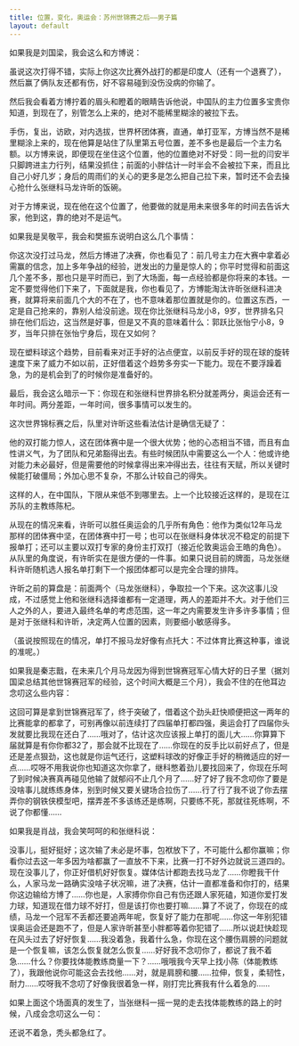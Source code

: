 ```yaml
---
title: 位置，变化，奥运会：苏州世锦赛之后——男子篇
layout: default
---
```


如果我是刘国梁，我会这么和方博说：

虽说这次打得不错，实际上你这次比赛外战打的都是印度人（还有一个退赛了），然后赢了俩队友还都有伤，好不容易碰到没伤没病的你输了。

然后我会看着方博拧着的眉头和瞪着的眼睛告诉他说，中国队的主力位置多宝贵你知道，到现在了，别管怎么上来的，绝对不能稀里糊涂的被拉下去。

手伤，复出，访欧，对内选拔，世界杯团体赛，直通，单打亚军，方博当然不是稀里糊涂上来的，现在他算是站住了队里第五号位置，差不多也是最后一个主力名额。以方博来说，即便现在坐住这个位置，他的位置绝对不好受：同一批的闫安半只脚跨进主力行列，结果没抓住；前面的小胖估计一时半会不会被拉下来，而且比自己小好几岁；身后的周雨们的关心的更多是怎么把自己拉下来，暂时还不会去操心抢什么张继科马龙许昕的饭碗。

对于方博来说，现在他在这个位置了，他要做的就是用未来很多年的时间去告诉大家，他到这，靠的绝对不是运气。


如果我是吴敬平，我会和樊振东说明白这么几个事情：

你这次没打过马龙，然后方博进了决赛，你也看见了：前几号主力在大赛中拿着必需赢的信念，加上多年争战的经验，迸发出的力量是惊人的；你平时觉得和前面这几个差不多，那也只是平时而已，到了大场面，每一点经验都是你将来的本钱。一定不要觉得他们下来了，下面就是我，你也看见了，方博能淘汰许昕张继科进决赛，就算将来前面几个大的不在了，也不意味着那位置就是你的。位置这东西，一定是自己抢来的，靠别人给没前途。现在你比张继科马龙小8，9岁，世界排名只排在他们后边，这当然是好事，但是又不真的意味着什么：郭跃比张怡宁小8，9岁，当年只排在张怡宁身后，现在又如何？

现在塑料球这个趋势，目前看来对正手好的沾点便宜，以前反手好的现在球的旋转速度下来了威力不如以前，正好借着这个趋势多夯实一下能力。现在不要浮躁着急，为的是机会到了的时候你是准备好的。

最后，我会这么暗示一下：你现在和张继科世界排名积分就差两分，奥运会还有一年时间。两分差距，一年时间，很多事情可以发生的。


这次世界锦标赛之后，队里对许昕这些看法估计是确信无疑了：

他的双打能力惊人，这在团体赛中是一个很大优势；他的心态相当不错，而且有血性讲义气，为了团队和兄弟豁得出去。有些时候团队中需要这么一个人：他或许绝对能力未必最好，但是需要他的时候拿得出来冲得出去，往往有天赋，所以关键时候能打破僵局；外加心思不复杂，不那么计较自己的得失。

这样的人，在中国队，下限从来低不到哪里去。上一个比较接近这样的，是现在江苏队的主教练陈杞。

从现在的情况来看，许昕可以胜任奥运会的几乎所有角色：他作为类似12年马龙那样的团体赛中坚，在团体赛中打一号；也可以在张继科身体状况不稳定的前提下报单打；还可以主要以双打专家的身份主打双打（接近伦敦奥运会王皓的角色）。从队里的角度说，有许昕实在是很方便的一件事。如果只说目前的牌面，马龙张继科许昕随机选人报名单打剩下一个报团体都可以是完全合理的排阵。

许昕之前的算盘是：前面两个（马龙张继科），争取拉一个下来。这次这事儿没成，不过感觉上他和张继科选择谁都有一定道理，两人的差距并不大。对于他们三人之外的人，要进入最终名单的考虑范围，这一年之内需要发生许多许多事情；但是对于张继科和许昕，决定两人位置的因素，则要细小敏感得多。

（虽说按照现在的情况，单打不报马龙好像有点托大：不过体育比赛这种事，谁说的准呢。）


如果我是秦志戬，在未来几个月马龙因为得到世锦赛冠军心情大好的日子里（据刘国梁总结其他世锦赛冠军的经验，这个时间大概是三个月），我会不住的在他耳边念叨这么些内容：

这回可算是拿到世锦赛冠军了，终于突破了，借着这个劲头赶快顺便把这一两年的比赛能拿的都拿了，可别再像以前连续打了四届单打都四强，奥运会打了四届你头发就要比我现在还白了……哦对了，估计这次应该报上单打的面儿大……你算算下届就算是有你你都32了，那会就不比现在了……你现在的反手比以前好点了，但是还是差点狠劲，这也就是你运气还行，这塑料球改的好像正手好的稍微适应的好一点……哎呀不用我说你也知道这次你拿了，继科憋着劲儿要找回来了，你现在乐呵了到时候决赛真再碰见他输了就郁闷不止几个月了……好了好了我不念叨你了要是没啥事儿就练练身体，别到时候又要关键场合拉伤了……行了行了我不说了你去摆弄你的钢铁侠模型吧，摆弄差不多该练还是练啊，只要练不死，那就往死练啊，不说了你都懂……



如果我是肖战，我会笑呵呵的和张继科说：

没事儿，挺好挺好；这次输了未必是坏事，包袱放下了，不可能什么都你赢嘛；你看你过去这一年多因为啥都赢了一直放不下来，比赛一打不好外边就说三道四的。现在没事儿了，你正好借机好好恢复。媒体估计都跑去找马龙了……你瞪我干什么，人家马龙一路确实没啥子状况嘛，进了决赛，估计一直都准备和你打的，结果你这边输给方博了……你也是，人家搏你你自己有伤还跟人家死磕，知道你爱打发力球，知道现在借力球不好打，但是该打你也要打嘛……算了不说了，你现在的成绩，马龙一个冠军不丢都还要追两年呢，恢复好了能力在那呢……你这一年别犯错误奥运会还是跑不了，但是人家许昕甚至小胖都等着你犯错了……所以说赶快趁现在风头过去了好好恢复……我没着急，我着什么急，你现在这个腰伤肩膀的问题就是一个恢复嘛，该怎么恢复就怎么恢复……好好我不念叨你了，都说了我不着急……什么？你要找体能教练商量一下？……哦哦我今天早上找小陈（体能教练了），我跟他说你可能这会去找他……对，就是肩膀和腰……拉伸，恢复，柔韧性，耐力……哎呀我不念叨了好像我很着急一样，刚打完比赛我有什么着急的……

如果上面这个场面真的发生了，当张继科一摇一晃的走去找体能教练的路上的时候，八成会念叨这么一句：

还说不着急，秃头都急红了。


